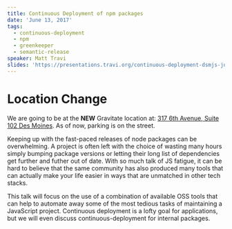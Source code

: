 ```yaml
---
title: Continuous Deployment of npm packages
date: 'June 13, 2017'
tags:
  - continuous-deployment
  - npm
  - greenkeeper
  - semantic-release
speaker: Matt Travi
slides: 'https://presentations.travi.org/continuous-deployment-dsmjs-june-2017'
---
```


# Location Change
We are going to be at the <strong>NEW</strong> Gravitate location at: <a href="https://www.google.com/maps/place/317+6th+Ave+%23102,+Des+Moines,+IA+50309/@41.586651,-93.6266667,17z/data=!3m1!4b1!4m5!3m4!1s0x87ee99010087166f:0xa5ac4756076468ed!8m2!3d41.586651!4d-93.624478">317 6th Avenue, Suite 102 Des Moines</a>. As of now, parking is on the street.

Keeping up with the fast-paced releases of node packages can be overwhelming. A
project is often left with the choice of wasting many hours simply bumping package
versions or letting their long list of dependencies get further and futher out of
date. With so much talk of JS fatigue, it can be hard to believe that the same
community has also produced many tools that can actually make your life easier in
ways that are unmatched in other tech stacks.

This talk will focus on the use of a combination of available OSS tools that can
help to automate away some of the most tedious tasks of maintaining a JavaScript
project. Continuous deployment is a lofty goal for applications, but we will even
discuss continuous-deployment for internal packages.


